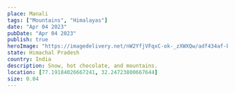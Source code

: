 ```yaml
---
place: Manali
tags: ["Mountains", "Himalayas"]
date: "Apr 04 2023"
pubDate: "Apr 04 2023"
publish: true
heroImage: "https://imagedelivery.net/nW2YfjVFqxC-ok-_zXWXQw/adf434af-ba70-47c3-3011-b0609a0dd800/feed"
state: Himachal Pradesh
country: India
description: Snow, hot chocolate, and mountains.
location: [77.19184026667241, 32.24723800667644]
size: 0.04
---
```


